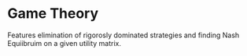 # Game Theory
 Features elimination of rigorosly dominated strategies and finding Nash Equiibruim on a given utility matrix.
